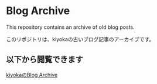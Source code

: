 # Blog Archive

This repository contains an archive of old blog posts.

このリポジトリは、kiyokaの古いブログ記事のアーカイブです。

## 以下から閲覧できます

[kiyokaのBlog Archive](https://kiyoka.github.io/blog-archive/)
